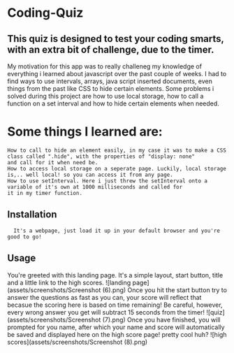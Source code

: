 # Coding-Quiz

## This quiz is designed to test your coding smarts, with an extra bit of challenge, due to the timer.

  My motivation for this app was to really challeneg my knowledge of everything i learned about javascript over the past couple of weeks.
  I had to find ways to use intervals, arrays, java script inserted documents, even things from the past like CSS to hide certain elements.
  Some problems i solved during this project are how to use local storage, how to call a function on a set interval and how to hide
  certain elements when needed.
  
 # Some things I learned are:
    How to call to hide an element easily, in my case it was to make a CSS class called ".hide", with the properties of "display: none"
    and call for it when need be.
    How to access local storage on a seperate page. Luckily, local storage is,.. well local! so you can access it from any page.
    How to use setInterval. Here i just threw the setInterval onto a variable of it's own at 1000 milliseconds and called for
    it in my timer function.
    
  ## Installation
      It's a webpage, just load it up in your default browser and you're good to go!
      
  ## Usage
  You're greeted with this landing page. It's a simple layout, start button, title and a little link to the high scores.
  ![landing page](assets/screenshots/Screenshot (6).png)
  Once you hit the start button try to answer the questions as fast as you can, your score will reflect that becasue the scoring here
  is based on time remaining! Be careful, however, every wrong answer you get will subtract 15 seconds from the timer!
  ![quiz](assets/screenshots/Screenshot (7).png)
  Once you have finished, you will prompted for you name, after which your name and score will automatically be saved and displayed here on the high score page! pretty cool huh?
  ![high scores](assets/screenshots/Screenshot (8).png)
